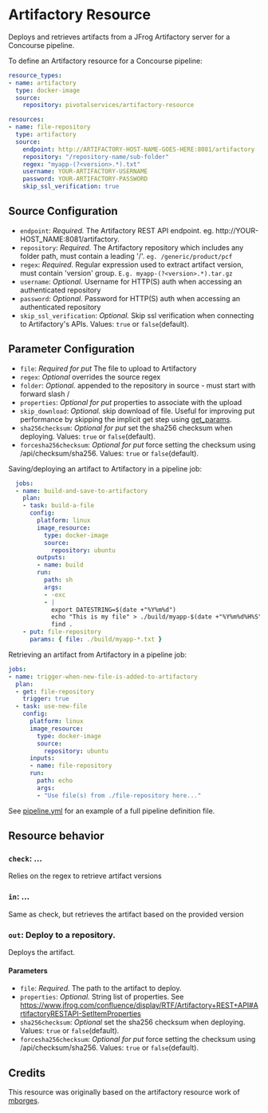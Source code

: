 # Artifactory Resource

Deploys and retrieves artifacts from a JFrog Artifactory server for a Concourse pipeline.

To define an Artifactory resource for a Concourse pipeline:

``` yaml
resource_types:
- name: artifactory
  type: docker-image
  source:
    repository: pivotalservices/artifactory-resource

resources:
- name: file-repository
  type: artifactory
  source:
    endpoint: http://ARTIFACTORY-HOST-NAME-GOES-HERE:8081/artifactory
    repository: "/repository-name/sub-folder"
    regex: "myapp-(?<version>.*).txt"
    username: YOUR-ARTIFACTORY-USERNAME
    password: YOUR-ARTIFACTORY-PASSWORD
    skip_ssl_verification: true
```

## Source Configuration

* `endpoint`: *Required.* The Artifactory REST API endpoint. eg. http://YOUR-HOST_NAME:8081/artifactory.
* `repository`: *Required.* The Artifactory repository which includes any folder path, must contain a leading '/'. ```eg. /generic/product/pcf```
* `regex`: *Required.* Regular expression used to extract artifact version, must contain 'version' group. ```E.g. myapp-(?<version>.*).tar.gz```
* `username`: *Optional.* Username for HTTP(S) auth when accessing an authenticated repository
* `password`: *Optional.* Password for HTTP(S) auth when accessing an authenticated repository
* `skip_ssl_verification`: *Optional.* Skip ssl verification when connecting to Artifactory's APIs. Values: ```true``` or ```false```(default).

## Parameter Configuration

* `file`: *Required for put* The file to upload to Artifactory  
* `regex`: *Optional* overrides the source regex  
* `folder`: *Optional.* appended to the repository in source - must start with forward slash /  
* `properties`: *Optional for put* properties to associate with the upload
* `skip_download`: *Optional.* skip download of file. Useful for improving put performance by skipping the implicit get step using [get_params](https://concourse.ci/put-step.html#put-step-get-params).
* `sha256checksum`: *Optional for put* set the sha256 checksum when deploying. Values: ```true``` or ```false```(default).
* `forcesha256checksum`: *Optional for put* force setting the checksum using /api/checksum/sha256. Values: ```true``` or ```false```(default).

Saving/deploying an artifact to Artifactory in a pipeline job:

``` yaml
  jobs:
  - name: build-and-save-to-artifactory
    plan:
    - task: build-a-file
      config:
        platform: linux
        image_resource:
          type: docker-image
          source:
            repository: ubuntu
        outputs:
        - name: build
        run:
          path: sh
          args:
          - -exc
          - |
            export DATESTRING=$(date +"%Y%m%d")
            echo "This is my file" > ./build/myapp-$(date +"%Y%m%d%H%S").txt
            find .
    - put: file-repository
      params: { file: ./build/myapp-*.txt }
```

Retrieving an artifact from Artifactory in a pipeline job:

``` yaml
jobs:
- name: trigger-when-new-file-is-added-to-artifactory
  plan:
  - get: file-repository
    trigger: true
  - task: use-new-file
    config:
      platform: linux
      image_resource:
        type: docker-image
        source:
          repository: ubuntu
      inputs:
      - name: file-repository
      run:
        path: echo
        args:
        - "Use file(s) from ./file-repository here..."
```

See [pipeline.yml](https://github.com/pivotalservices/artifactory-resource/blob/master/pipeline.yml) for an example of a full pipeline definition file.

## Resource behavior

### `check`: ...

Relies on the regex to retrieve artifact versions


### `in`: ...

Same as check, but retrieves the artifact based on the provided version


### `out`: Deploy to a repository.

Deploys the artifact.

#### Parameters

* `file`: *Required.* The path to the artifact to deploy.
* `properties`: *Optional.*  String list of properties.  See https://www.jfrog.com/confluence/display/RTF/Artifactory+REST+API#ArtifactoryRESTAPI-SetItemProperties
* `sha256checksum`: *Optional* set the sha256 checksum when deploying. Values: ```true``` or ```false```(default).
* `forcesha256checksum`: *Optional for put* force setting the checksum using /api/checksum/sha256. Values: ```true``` or ```false```(default).

## Credits
This resource was originally based on the artifactory resource work of [mborges](https://github.com/mborges-pivotal/artifactory-resource).
